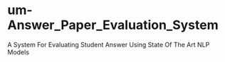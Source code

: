 # um-Answer_Paper_Evaluation_System
A System For Evaluating Student Answer Using State Of The Art NLP Models
